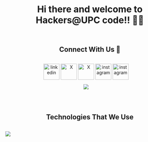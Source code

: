 <!--h1 without bottom border-->
<div id="user-content-toc">
  <ul align="center">
    <summary><h1 style="display: inline-block">Hi there and welcome to Hackers@UPC code!! 👋🏼 </h1></summary>
  </ul>
</div>

<!--Intro start-->
<!--Intro end-->

<!-- Connect with me -->
<!--h2 without bottom border-->
<div id="user-content-toc">
  <ul align="center">
    <summary><h2 style="display: inline-block">Connect With Us 🤝</h2></summary>
  </ul>
</div>

<!--icons and links-->
<p align="center">
<a href="https://es.linkedin.com/company/hack-upc" target="blank"><img align="center" src="https://user-images.githubusercontent.com/88904952/234979284-68c11d7f-1acc-4f0c-ac78-044e1037d7b0.png" alt="linkedin" height="50" width="50" /></a>
<a href="https://www.x.com/hackersupc/" target="blank"><img align="center" src="https://user-images.githubusercontent.com/88904952/234980676-61bfb021-ecc8-48f7-88e6-34c1b06c4a58.png" alt="X" height="50" width="50" /></a> 
<a href="https://www.x.com/hackupc/" target="blank"><img align="center" src="https://user-images.githubusercontent.com/88904952/234980676-61bfb021-ecc8-48f7-88e6-34c1b06c4a58.png" alt="X" height="50" width="50" /></a> 
<a href="https://www.instagram.com/hackupc/" target="blank"><img align="center" src="https://user-images.githubusercontent.com/88904952/234981169-2dd1e58f-4b7e-468c-8213-034ba62156c3.png" alt="instagram" height="50" width="50" /></a>
<a href="https://www.instagram.com/hackersupc/" target="blank"><img align="center" src="https://user-images.githubusercontent.com/88904952/234981169-2dd1e58f-4b7e-468c-8213-034ba62156c3.png" alt="instagram" height="50" width="50" /></a>
</p>


<!--profile visit count-->
<div align="center">
  
[![](https://visitcount.itsvg.in/api?id=1010nishant&icon=3&color=6)](https://visitcount.itsvg.in)
  
</div>

<br />

<!--h1 without bottom border-->
<div id="user-content-toc">
  <ul align="center">
    <summary><h2 style="display: inline-block">Technologies That We Use</h2></summary>
  </ul>
</div>
<!--tech stack icons-->
<p align="center" style="display: flex; align-items: center">
  <a href="https://skillicons.dev">
    <img src="https://skillicons.dev/icons?i=github,git,azure,docker,py,django,postgres,html,css,ts,nextjs,nodejs,netlify" />
  </a>
</p>
